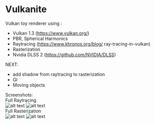 # Vulkanite

Vulkan toy renderer using :
* Vulkan 1.3 (https://www.vulkan.org/)
* PBR, Spherical Harmonics
* Raytracing (https://www.khronos.org/blog/
ray-tracing-in-vulkan)
* Rasterization
* Nvidia DLSS 2 (https://github.com/NVIDIA/DLSS)

NEXT: 
* add shadow from raytracing to rasterization
* GI
* Moving objects
  
Screenshots:  
Full Raytracing  
![alt text](screenshots/screenshot1.jpg "Raytracing")
![alt text](screenshots/screenshot2.jpg "Raytracing")  
Full Rasterization  
![alt text](screenshots/screenshot3.jpg "Rasterization")
![alt text](screenshots/screenshot4.jpg "Rasterization")